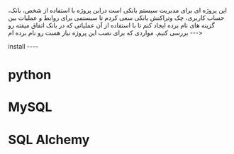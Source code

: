 
این پروژه ای برای مدیریت سیستم بانکی است
دراین پروژه با استفاده از شخص، بانک، حساب کاربری، چک وتراکنش بانکی سعی کردم تا سیستمی برای روابط و عملیات بین گزینه های نام برده ایجاد کنم تا با استفاده از آن عملیاتی که در بانک اتفاق میفته رو بررسی کنیم.
مواردی که برای نصب این پروژه نیاز هست رو نام برده ام --->


install ----                                                                                                                                                                         
  # python

  # MySQL

  # SQL Alchemy
